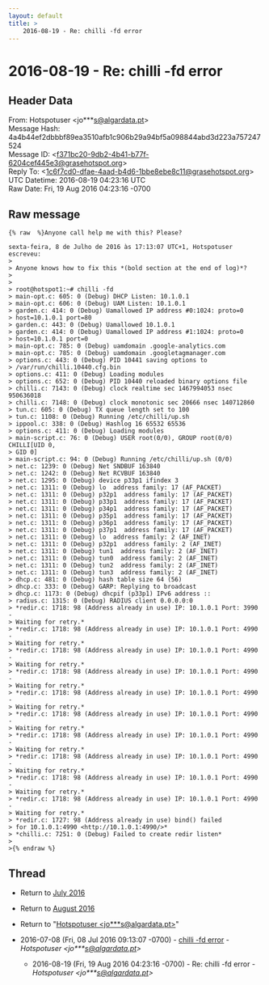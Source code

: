 ```yaml
---
layout: default
title: >
    2016-08-19 - Re: chilli -fd error
---
```


# 2016-08-19 - Re: chilli -fd error

## Header Data

From: Hotspotuser \<jo***s@algardata.pt\><br>
Message Hash: 4a4b44ef2dbbbf89ea3510afb1c906b29a94bf5a098844abd3d223a757247524<br>
Message ID: \<f371bc20-9db2-4b41-b77f-6204cef445e3@grasehotspot.org\><br>
Reply To: \<1c6f7cd0-dfae-4aad-b4d6-1bbe8ebe8c11@grasehotspot.org\><br>
UTC Datetime: 2016-08-19 04:23:16 UTC<br>
Raw Date: Fri, 19 Aug 2016 04:23:16 -0700<br>

## Raw message

```
{% raw  %}Anyone call help me with this? Please?

sexta-feira, 8 de Julho de 2016 às 17:13:07 UTC+1, Hotspotuser escreveu:
>
> Anyone knows how to fix this *(bold section at the end of log)*?
>
>
> root@hotspot1:~# chilli -fd
> main-opt.c: 605: 0 (Debug) DHCP Listen: 10.1.0.1
> main-opt.c: 606: 0 (Debug) UAM Listen: 10.1.0.1
> garden.c: 414: 0 (Debug) Uamallowed IP address #0:1024: proto=0 
> host=10.1.0.1 port=80
> garden.c: 443: 0 (Debug) Uamallowed 10.1.0.1
> garden.c: 414: 0 (Debug) Uamallowed IP address #1:1024: proto=0 
> host=10.1.0.1 port=0
> main-opt.c: 785: 0 (Debug) uamdomain .google-analytics.com
> main-opt.c: 785: 0 (Debug) uamdomain .googletagmanager.com
> options.c: 443: 0 (Debug) PID 10441 saving options to 
> /var/run/chilli.10440.cfg.bin
> options.c: 411: 0 (Debug) Loading modules
> options.c: 652: 0 (Debug) PID 10440 reloaded binary options file
> chilli.c: 7143: 0 (Debug) clock realtime sec 1467994053 nsec 950636018
> chilli.c: 7148: 0 (Debug) clock monotonic sec 20666 nsec 140712860
> tun.c: 605: 0 (Debug) TX queue length set to 100
> tun.c: 1108: 0 (Debug) Running /etc/chilli/up.sh
> ippool.c: 338: 0 (Debug) Hashlog 16 65532 65536
> options.c: 411: 0 (Debug) Loading modules
> main-script.c: 76: 0 (Debug) USER root(0/0), GROUP root(0/0) CHILLI[UID 0, 
> GID 0]
> main-script.c: 94: 0 (Debug) Running /etc/chilli/up.sh (0/0)
> net.c: 1239: 0 (Debug) Net SNDBUF 163840
> net.c: 1242: 0 (Debug) Net RCVBUF 163840
> net.c: 1295: 0 (Debug) device p33p1 ifindex 3
> net.c: 1311: 0 (Debug) lo  address family: 17 (AF_PACKET)
> net.c: 1311: 0 (Debug) p32p1  address family: 17 (AF_PACKET)
> net.c: 1311: 0 (Debug) p33p1  address family: 17 (AF_PACKET)
> net.c: 1311: 0 (Debug) p34p1  address family: 17 (AF_PACKET)
> net.c: 1311: 0 (Debug) p35p1  address family: 17 (AF_PACKET)
> net.c: 1311: 0 (Debug) p36p1  address family: 17 (AF_PACKET)
> net.c: 1311: 0 (Debug) p37p1  address family: 17 (AF_PACKET)
> net.c: 1311: 0 (Debug) lo  address family: 2 (AF_INET)
> net.c: 1311: 0 (Debug) p32p1  address family: 2 (AF_INET)
> net.c: 1311: 0 (Debug) tun1  address family: 2 (AF_INET)
> net.c: 1311: 0 (Debug) tun0  address family: 2 (AF_INET)
> net.c: 1311: 0 (Debug) tun2  address family: 2 (AF_INET)
> net.c: 1311: 0 (Debug) tun3  address family: 2 (AF_INET)
> dhcp.c: 481: 0 (Debug) hash table size 64 (56)
> dhcp.c: 333: 0 (Debug) GARP: Replying to broadcast
> dhcp.c: 1173: 0 (Debug) dhcpif (p33p1) IPv6 address ::
> radius.c: 1315: 0 (Debug) RADIUS client 0.0.0.0:0
> *redir.c: 1718: 98 (Address already in use) IP: 10.1.0.1 Port: 3990 - 
> Waiting for retry.*
> *redir.c: 1718: 98 (Address already in use) IP: 10.1.0.1 Port: 4990 - 
> Waiting for retry.*
> *redir.c: 1718: 98 (Address already in use) IP: 10.1.0.1 Port: 4990 - 
> Waiting for retry.*
> *redir.c: 1718: 98 (Address already in use) IP: 10.1.0.1 Port: 4990 - 
> Waiting for retry.*
> *redir.c: 1718: 98 (Address already in use) IP: 10.1.0.1 Port: 4990 - 
> Waiting for retry.*
> *redir.c: 1718: 98 (Address already in use) IP: 10.1.0.1 Port: 4990 - 
> Waiting for retry.*
> *redir.c: 1718: 98 (Address already in use) IP: 10.1.0.1 Port: 4990 - 
> Waiting for retry.*
> *redir.c: 1718: 98 (Address already in use) IP: 10.1.0.1 Port: 4990 - 
> Waiting for retry.*
> *redir.c: 1718: 98 (Address already in use) IP: 10.1.0.1 Port: 4990 - 
> Waiting for retry.*
> *redir.c: 1718: 98 (Address already in use) IP: 10.1.0.1 Port: 4990 - 
> Waiting for retry.*
> *redir.c: 1727: 98 (Address already in use) bind() failed 
> for 10.1.0.1:4990 <http://10.1.0.1:4990/>*
> *chilli.c: 7251: 0 (Debug) Failed to create redir listen*
>
>{% endraw %}
```

## Thread

+ Return to [July 2016](/archive/2016/07)
+ Return to [August 2016](/archive/2016/08)

+ Return to "[Hotspotuser <jo***s<span>@</span>algardata.pt>](/authors/jo___s_at_algardata_pt)"

+ 2016-07-08 (Fri, 08 Jul 2016 09:13:07 -0700) - [chilli -fd error](/archive/2016/07/ef73b5b5735b875cd2a9e0ec80af06cc86f8084bc0955ac0fb6df2d31321c94d) - _Hotspotuser \<jo***s@algardata.pt\>_
  + 2016-08-19 (Fri, 19 Aug 2016 04:23:16 -0700) - Re: chilli -fd error - _Hotspotuser \<jo***s@algardata.pt\>_


